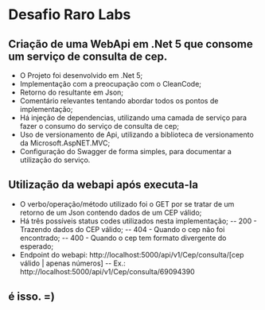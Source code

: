 # Desafio Raro Labs

## Criação de uma WebApi em .Net 5 que consome um serviço de consulta de cep.

- O Projeto foi desenvolvido em .Net 5;
- Implementação com a preocupação com o CleanCode;
- Retorno do resultante em Json;
- Comentário relevantes tentando abordar todos os pontos de implementação;
- Há injeção de dependencias, utilizando uma camada de serviço para fazer o consumo do serviço de consulta de cep;
- Uso de versionamento de Api, utilizando a biblioteca de versionamento da Microsoft.AspNET.MVC;
- Configuração do Swagger de forma simples, para documentar a utilização do serviço.

## Utilização da webapi após executa-la

- O verbo/operação/método utilizado foi o GET por se tratar de um retorno de um Json contendo dados de um CEP válido;
- Há três possíveis status codes utilizados nesta implementação;
-- 200 - Trazendo dados do CEP válido;
-- 404 - Quando o cep não foi encontrado;
-- 400 - Quando o cep tem formato divergente do esperado;
- Endpoint do webapi: http://localhost:5000/api/v1/Cep/consulta/[cep válido | apenas números]
-- Ex.: http://localhost:5000/api/v1/Cep/consulta/69094390

## é isso. =)